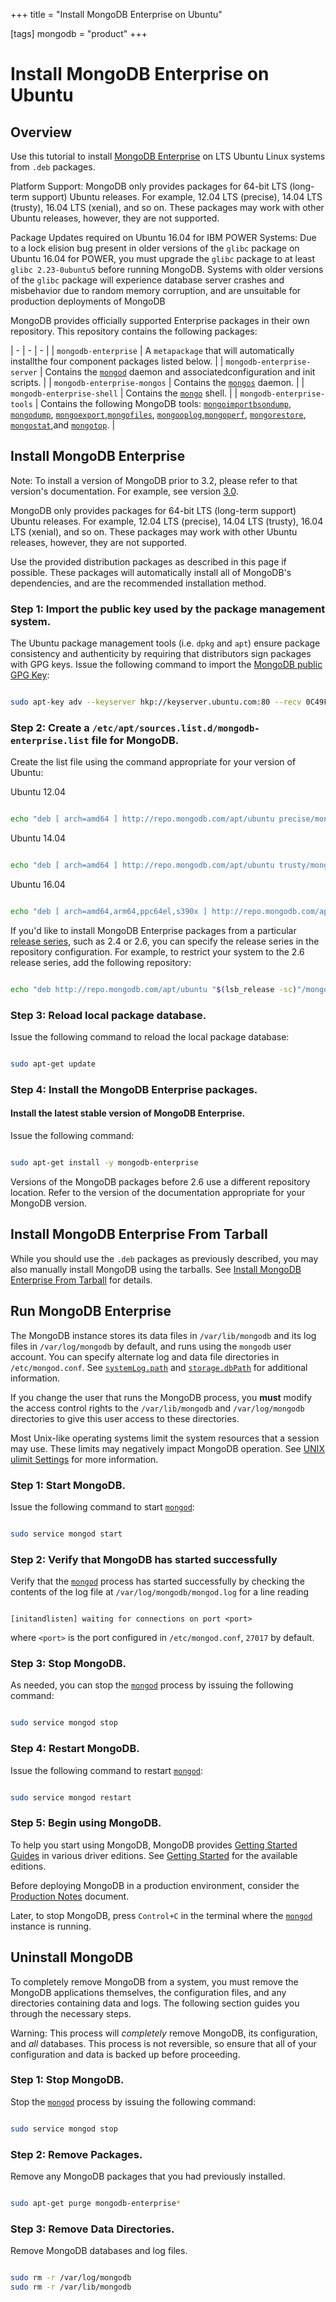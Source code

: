 +++
title = "Install MongoDB Enterprise on Ubuntu"

[tags]
mongodb = "product"
+++

# Install MongoDB Enterprise on Ubuntu


## Overview

Use this tutorial to install [MongoDB Enterprise](https://www.mongodb.com/products/mongodb-enterprise-advanced?jmp=docs) on LTS Ubuntu Linux systems from
``.deb`` packages.

Platform Support: MongoDB only provides packages for 64-bit LTS (long-term support) Ubuntu releases.
For example, 12.04 LTS (precise), 14.04 LTS (trusty), 16.04 LTS (xenial), and so on.
These packages may work with other Ubuntu releases, however, they are not supported.

Package Updates required on Ubuntu 16.04 for IBM POWER Systems: Due to a lock elision bug present in older versions of the ``glibc``
package on Ubuntu 16.04 for POWER, you must upgrade the ``glibc``
package to at least ``glibc 2.23-0ubuntu5`` before running MongoDB.
Systems with older versions of the ``glibc`` package will experience
database server crashes and misbehavior due to random memory
corruption, and are unsuitable for production deployments of MongoDB

MongoDB provides officially supported Enterprise packages in their own
repository. This repository contains the following packages:

| - | - | - |
| ``mongodb-enterprise`` | A ``metapackage`` that will automatically installthe four component packages listed below. |
| ``mongodb-enterprise-server`` | Contains the [``mongod``](https://docs.mongodb.com/manual/reference/program/mongod/#bin.mongod) daemon and associatedconfiguration and init scripts. |
| ``mongodb-enterprise-mongos`` | Contains the [``mongos``](https://docs.mongodb.com/manual/reference/program/mongos/#bin.mongos) daemon. |
| ``mongodb-enterprise-shell`` | Contains the [``mongo``](https://docs.mongodb.com/manual/reference/program/mongo/#bin.mongo) shell. |
| ``mongodb-enterprise-tools`` | Contains the following MongoDB tools: [``mongoimport``](https://docs.mongodb.com/manual/reference/program/mongoimport/#bin.mongoimport)[``bsondump``](https://docs.mongodb.com/manual/reference/program/bsondump/#bin.bsondump), [``mongodump``](https://docs.mongodb.com/manual/reference/program/mongodump/#bin.mongodump), [``mongoexport``](https://docs.mongodb.com/manual/reference/program/mongoexport/#bin.mongoexport),[``mongofiles``](https://docs.mongodb.com/manual/reference/program/mongofiles/#bin.mongofiles), [``mongooplog``](https://docs.mongodb.com/manual/reference/program/mongooplog/#bin.mongooplog),[``mongoperf``](https://docs.mongodb.com/manual/reference/program/mongoperf/#bin.mongoperf), [``mongorestore``](https://docs.mongodb.com/manual/reference/program/mongorestore/#bin.mongorestore), [``mongostat``](https://docs.mongodb.com/manual/reference/program/mongostat/#bin.mongostat),and [``mongotop``](https://docs.mongodb.com/manual/reference/program/mongotop/#bin.mongotop). |


## Install MongoDB Enterprise

Note: To install a version of MongoDB prior to 3.2, please refer to that version's documentation. For example, see version [3.0](install-mongodb-enterprise-on-ubuntu/).

MongoDB only provides packages for 64-bit LTS (long-term support) Ubuntu releases.
For example, 12.04 LTS (precise), 14.04 LTS (trusty), 16.04 LTS (xenial), and so on.
These packages may work with other Ubuntu releases, however, they are not supported.

Use the provided distribution packages as described in this page if possible.
These packages will automatically install all of MongoDB's dependencies, and are
the recommended installation method.


### Step 1: Import the public key used by the package management system.

The Ubuntu package management tools (i.e. ``dpkg`` and ``apt``) ensure
package consistency and authenticity by requiring that distributors
sign packages with GPG keys. Issue the following command to import the
[MongoDB public GPG Key](https://www.mongodb.org/static/pgp/server-3.4.asc):

```sh

sudo apt-key adv --keyserver hkp://keyserver.ubuntu.com:80 --recv 0C49F3730359A14518585931BC711F9BA15703C6

```


### Step 2: Create a ``/etc/apt/sources.list.d/mongodb-enterprise.list`` file for MongoDB.

Create the list file using the command appropriate for your version of
Ubuntu:

Ubuntu 12.04

```sh

echo "deb [ arch=amd64 ] http://repo.mongodb.com/apt/ubuntu precise/mongodb-enterprise/3.4 multiverse" | sudo tee /etc/apt/sources.list.d/mongodb-enterprise.list

```

Ubuntu 14.04

```sh

echo "deb [ arch=amd64 ] http://repo.mongodb.com/apt/ubuntu trusty/mongodb-enterprise/3.4 multiverse" | sudo tee /etc/apt/sources.list.d/mongodb-enterprise.list

```

Ubuntu 16.04

```sh

echo "deb [ arch=amd64,arm64,ppc64el,s390x ] http://repo.mongodb.com/apt/ubuntu xenial/mongodb-enterprise/3.4 multiverse" | sudo tee /etc/apt/sources.list.d/mongodb-enterprise.list

```

If you'd like to install MongoDB Enterprise packages from a
particular [release series](https://docs.mongodb.com/manual/release-notes/#release-version-numbers), such as
2.4 or 2.6, you can specify the release series in the repository
configuration. For example, to restrict your system to the 2.6
release series, add the following repository:

```sh

echo "deb http://repo.mongodb.com/apt/ubuntu "$(lsb_release -sc)"/mongodb-enterprise/2.6 multiverse" | sudo tee /etc/apt/sources.list.d/mongodb-enterprise-2.6.list

```


### Step 3: Reload local package database.

Issue the following command to reload the local package database:

```sh

sudo apt-get update

```


### Step 4: Install the MongoDB Enterprise packages.


#### Install the latest stable version of MongoDB Enterprise.

Issue the following command:

```sh

sudo apt-get install -y mongodb-enterprise

```

Versions of the MongoDB packages before 2.6 use a different repository
location. Refer to the version of the documentation appropriate for
your MongoDB version.


## Install MongoDB Enterprise From Tarball

While you should use the ``.deb`` packages as previously
described, you may also manually install MongoDB using the tarballs. See
[Install MongoDB Enterprise From Tarball](install-mongodb-enterprise-on-linux/) for details.


## Run MongoDB Enterprise

The MongoDB instance stores its data files in ``/var/lib/mongodb``
and its log files in ``/var/log/mongodb`` by default,
and runs using the ``mongodb``
user account. You can specify alternate log and data file
directories in ``/etc/mongod.conf``. See [``systemLog.path``](https://docs.mongodb.com/manual/reference/configuration-options/#systemLog.path)
and [``storage.dbPath``](https://docs.mongodb.com/manual/reference/configuration-options/#storage.dbPath) for additional information.

If you change the user that runs the MongoDB process, you
**must** modify the access control rights to the ``/var/lib/mongodb`` and
``/var/log/mongodb`` directories to give this user access to these
directories.

Most Unix-like operating systems limit the system resources that a
session may use. These limits may negatively impact MongoDB operation.
See [UNIX ulimit Settings](https://docs.mongodb.com/manual/reference/ulimit) for more information.


### Step 1: Start MongoDB.

Issue the following command to start [``mongod``](https://docs.mongodb.com/manual/reference/program/mongod/#bin.mongod):

```sh

sudo service mongod start

```


### Step 2: Verify that MongoDB has started successfully

Verify that the [``mongod``](https://docs.mongodb.com/manual/reference/program/mongod/#bin.mongod) process has started successfully by
checking the contents of the log file at
``/var/log/mongodb/mongod.log``
for a line reading

```

[initandlisten] waiting for connections on port <port>

```

where ``<port>`` is the port configured in ``/etc/mongod.conf``, ``27017`` by default.


### Step 3: Stop MongoDB.

As needed, you can stop the [``mongod``](https://docs.mongodb.com/manual/reference/program/mongod/#bin.mongod) process by issuing the
following command:

```sh

sudo service mongod stop

```


### Step 4: Restart MongoDB.

Issue the following command to restart [``mongod``](https://docs.mongodb.com/manual/reference/program/mongod/#bin.mongod):

```sh

sudo service mongod restart

```


### Step 5: Begin using MongoDB.

To help you start using MongoDB, MongoDB provides [Getting
Started Guides](https://docs.mongodb.com/manual/#getting-started) in various driver editions. See
[Getting Started](https://docs.mongodb.com/manual/#getting-started) for the available editions.

Before deploying MongoDB in a production environment, consider the
[Production Notes](https://docs.mongodb.com/manual/administration/production-notes) document.

Later, to stop MongoDB, press ``Control+C`` in the terminal where the
[``mongod``](https://docs.mongodb.com/manual/reference/program/mongod/#bin.mongod) instance is running.


## Uninstall MongoDB

To completely remove MongoDB from a system, you must remove the MongoDB
applications themselves, the configuration files, and any directories containing
data and logs. The following section guides you through the necessary steps.

Warning: This process will *completely* remove MongoDB, its configuration, and *all* databases. This process is not reversible, so ensure that all of your configuration and data is backed up before proceeding.


### Step 1: Stop MongoDB.

Stop the [``mongod``](https://docs.mongodb.com/manual/reference/program/mongod/#bin.mongod) process by issuing the following command:

```sh

sudo service mongod stop

```


### Step 2: Remove Packages.

Remove any MongoDB packages that you had previously installed.

```sh

sudo apt-get purge mongodb-enterprise*

```


### Step 3: Remove Data Directories.

Remove MongoDB databases and log files.

```sh

sudo rm -r /var/log/mongodb
sudo rm -r /var/lib/mongodb

```
